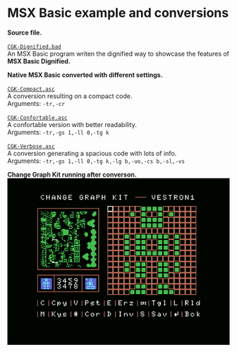 # MSX Basic example and conversions  
  
**Source file.**  
  
[`CGK-Dignified.bad`](https://github.com/farique1/msx-basic-dignified/blob/master/Examples/CGK-Dignified.bad)  
An MSX Basic program writen the dignified way to showcase the features of **MSX Basic Dignified.**  
  
**Native MSX Basic converted with different settings.**  
  
[`CGK-Compact.asc`](https://github.com/farique1/msx-basic-dignified/blob/master/Examples/CGK-Compact.asc)  
A conversion resulting on a compact code.  
Arguments: `-tr,-cr`  
  
[`CGK-Confortable.asc`](https://github.com/farique1/msx-basic-dignified/blob/master/Examples/CGK-Confortable.asc)  
A confortable version with better readability.  
Arguments: `-tr,-gs 1,-ll 0,-tg k`  
  
[`CGK-Verbose.asc`](https://github.com/farique1/msx-basic-dignified/blob/master/Examples/CGK-Verbose.asc)  
A conversion generating a spacious code with lots of info.  
Arguments: `-tr,-gs 1,-ll 0,-tg k,-lg b,-uo,-cs b,-sl,-vs`  
  
**Change Graph Kit running after converson.**  
![# Change-graph-kit](https://github.com/farique1/msx-basic-dignified/blob/master/Images/Change-graph-kit.png)  
